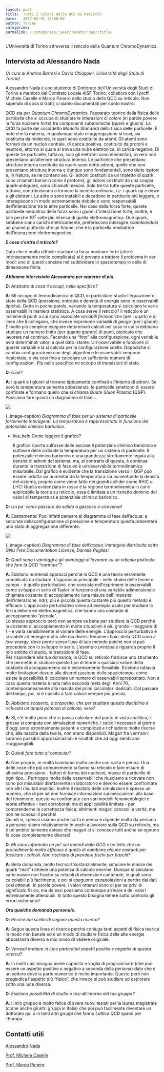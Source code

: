 ```yaml
---
layout: post
title:  Tutti i Colori della QCD su Reticolo
date:   2017-06-01 12:00:00
author: Torino
categories:  
permalink: /:categories/:year/:month/:day/:title/
---
```


L'Università di Torino attraversa il reticolo della Quantum ChromoDynamics.

## Intervista ad Alessandro Nada
_(A cura di Andrea Barresi e David Chiappini, Università degli Studi di Torino)_

Alessandro Nada è uno studente di Dottorato dell’Università degli Studi di Torino e membro del Comitato Locale AISF Torino; collabora con i proff. Michele Caselle e Marco Panero nello studio della QCD su reticolo. Non sapendo di cosa si tratti, ci siamo documentati per conto nostro. 

QCD sta per _Quantum ChromoDynamics_, l'apparato teorico della fisica delle particelle che si occupa di studiare le interazioni di _colore_ (in parole povere la forza nucleare forte) tra componenti subatomiche (quark e gluoni). La QCD fa parte del cosiddetto _Modello Standard_ della fisica delle particelle. È noto che la materia, in qualunque stato di aggregazione si trovi, sia costituita da molecole, le quali sono costituite da atomi. Gli atomi sono formati da un nucleo centrale, di carica positiva, costituito da protoni e neutroni, attorno al quale si trova una nube elettronica, di carica negativa. Di queste tre particelle, tuttavia, solo gli elettroni sono elementari, ovvero non presentano un’ulteriore struttura interna. Le particelle che presentano struttura interna costituita da quark sono dette adroni, quelle che non presentano struttura interna e dunque sono fondamentali, sono dette leptoni e, in Natura, se ne contano sei. Gli adroni costituiti da un tripletto di quark sono chiamati barioni (come il protone), gli adroni costituiti da una coppia quark-antiquark, sono chiamati mesoni. Solo tre tra tutte queste particelle, tuttavia, contribuiscono a formare la materia ordinaria, _i.e._ i quark up e down e gli elettroni. Le altre o sono instabili e decadono in particelle più leggere, o interagiscono in modo estremamente debole o sono responsabili dell’interazione tra le altre particelle. Nel caso della forza forte, queste particelle mediatrici della forza sono i gluoni.L’interazione forte, inoltre, è tale perché 10<sup>2</sup> volte più intensa di quella elettromagnetica. Due quark, sebbene siano carichi elettricamente, preferiscono interagire _scambiandosi_ un gluone piuttosto che un fotone, che è la particella mediatrice dell’interazione elettromagnetica.

**_E cosa c’entra il reticolo?_**

Dato che è molto difficile studiare la forza nucleare forte (che è intrinsecamente molto complicata) si è provato a trattare il problema in vari modi: uno di questi consiste nel suddividere lo spaziotempo in celle di dimensione finita. 

**_Abbiamo intervistato Alessandro per saperne di più._**

**D**: _Anzitutto di cosa ti occupi, nello specifico?_

**A**: Mi occupo di termodinamica in QCD, in particolare studio l'equazione di stato della QCD (pressione, entropia e densità di energia sono le osservabili tipiche). Detto in poche parole, variando la temperatura si calcolano le varie osservabili in maniera statistica. A cosa serve il reticolo? Il reticolo è un insieme di punti a cui sono associate _variabili fermioniche_ (per i quark) e di linee che li collegano, che invece esprimono _variabili di gauge_ (per i gluoni). È molto più semplice eseguire
determinati calcoli nel caso in cui si debbano studiare un numero finito (per quanto grande) di punti, piuttosto che lavorare nel continuo. Facendo una “foto” alla configurazione, ogni variabile avrà determinati valori a quel dato istante. Un'osservabile è funzione di queste variabili e la si calcola per la configurazione scelta. Dopodiché si cambia configurazione con degli algoritmi e le osservabili vengono ricalcolate, e via così fino a calcolare un sufficiente numero di configurazioni. Più nello specifico mi occupo di transizioni di stato.

**D**: _Cioè?_

**A**: I quark e i gluoni si trovano tipicamente confinati all'interno di adroni. Se però la temperatura aumenta abbastanza, le particelle smettono di essere confinate e formano quello che si chiama _Quark Gluon Plasma_ (QGP). Possiamo fare quindi un diagramma di fase...

<div class="row">
    <div class="col s12 m6 offset-m3">
         <img src="/sistemidiriferimento/img/17_06_01_QCD/fase_qgp.jpg"/>
    </div>
</div>

{:.image-caption}
*Diagramma di fase per un sistema di particelle fortemente interagenti. La temperatura è rappresentata in funzione del potenziale chimico barionico.*

<ul class="collapsible" data-collapsible="accordion">
    <li>
      <div class="collapsible-header"><i class="material-icons">live_help</i> Come leggere il grafico?</div>
      <div class="collapsible-body">
          <p>
          Il grafico riporta sull’asse delle ascisse il potenziale chimico barionico e sull’asse delle ordinate la temperatura per un sistema di particelle. Il potenziale chimico barionico è una grandezza strettamente legata alla densità di adroni del sistema, ma, al contrario di questa, è continua durante la transizione di fase ed è un’osservabile termodinamica misurabile. Dal grafico è evidente che la transizione verso il QGP può essere indotta sia aumentando la temperatura sia aumentando la densità del sistema, proprio come viene fatto nei grandi collider come RHIC o LHC! Quella evidenziata in rosso è la regione termodinamica in cui è applicabile la teoria su reticolo, essa è limitata a un ristretto dominio dei valori di temperatura e potenziale chimico barionico.
          </p>
      </div>
    </li>
</ul>

**D**: _Un po' come passare da solido a gassoso e viceversa!_

**A**: Esattamente! Puoi infatti pensare al diagramma di fase dell’acqua: a seconda dellaconfigurazione di pressione e temperatura questa presenterà uno stato di aggregazione differente.

<div class="row">
    <div class="col s12 m8 offset-m2">
         <img src="/sistemidiriferimento/img/17_06_01_QCD/fase_acqua.jpg"/>
    </div>
</div>

{:.image-caption}
*Diagramma di fase dell’acqua. Immagine distribuita sotto GNU Free Documentation License, Daniele Pugliesi.*

**D**: _Quali sono i vantaggi e gli svantaggi di lavorare su un reticolo piuttosto che fare la QCD “normale”?_

**A**: Esistono numerosi approcci perché la QCD è una teoria veramente complicata da studiare. L'approccio principale - nello studio delle teorie di campo - è quello perturbativo, che consiste nell'esprimere le osservabili come sviluppo in serie di Taylor in funzione di una variabile adimensionale chiamata costante di accoppiamento (una misura dell'intensità dell'interazione, ndr); più è piccola questa costante più questo metodo è efficace. L'approccio perturbativo viene ad esempio usato per studiare la forza debole ed elettromagnetica, che hanno una costante di accoppiamento “piccola”. <br>Lo stesso approccio però non sempre va bene per studiare la QCD perché la costante di accoppiamento in molte situazioni è più grande - maggiore di 1 - e varia sensibilmente al variare delle energie. L'approccio perturbativo è sì viabile ad energie molto alte ma diversi fenomeni tipici della QCD sono a _low-energy_, dove perde senso l’uso di tale metodo poiché non si può procedere con lo sviluppo in serie. L'esempio principale riguarda proprio il mio ambito di studio, le transizioni di fase. <br>Per rispondere alla tua domanda, la QCD su reticolo fornisce uno strumento che permette di studiare questo tipo di teorie a qualsiasi valore della costante di accoppiamento ed è estremamente flessibile. Esistono tuttavia molte limitazioni dovute alla discretizzazione dello spaziotempo, come esiste la possibilità di calcolare un numero di osservabili spropositato. Non a caso questa materia è nata nella seconda metà degli Anni 70, contemporaneamente alla nascita dei primi calcolatori dedicati. Col passare del tempo, poi, si è riuscito a fare calcoli sempre più precisi.

**D**: _Abbiamo scoperto, a proposito, che per studiare questa disciplina è richiesta un'ampia potenza di calcolo, vero?_

**A**: Sì, c'è molto poco che si possa calcolare dal punto di vista analitico, il grosso si computa con simulazioni numeriche. I calcoli necessari al giorno d'oggi sono estremamente pesanti e complicati e richiedono molte risorse che, alla nascita della teoria, non erano disponibili. Magari fra vent'anni saranno possibili approssimazioni e risultati che ad oggi sembrano irraggiungibili.

**D**: _Quindi fate tutto al computer?_

**A**: Non proprio, in realtà lavoriamo molto anche con carta e penna. Una delle cose che più comunemente si fanno su reticolo è fare misure di altissima precisione - fattori di forma dei nucleoni, masse di particelle di ogni tipo... Purtroppo molte delle osservabili che riusciamo a ricavare non sono poi misurabili direttamente in laboratorio e devono essere confrontate con altri risultati analitici. Inoltre il risultato delle simulazioni è spesso un numero, che di per sé non fornisce informazioni sui meccanismi alla base del fenomeno; questo va confrontato con vari modelli fenomenologici e teorie effettive - ben corroborati ma di applicabilità limitata - per comprenderne la correttezza fisica; altrimenti magari conosci la verità, ma non ne conosci il perché! <br>Quindi sì, spesso usiamo anche carta e penna e dipende molto da persona a persona: siamo relativamente in pochi a lavorare sulla QCD su reticolo, ma è un'ambito talmente esteso che magari ci si conosce tutti anche se ognuno fa cose completamente diverse!

**D**: _Mi sono informato un po' sui metodi della QCD e ho letto che un procedimento molto efficace è quello di cambiare alcune costanti per facilitare i calcoli. Non rischiate di prendere fischi per fiaschi?_

**A**: Bella domanda, molto tecnica! Sostanzialmente, simulare le masse dei quark “reali” richiede una potenza di calcolo enorme. Dunque si simulano varie masse non fisiche su reticoli di dimensioni contenute, le quali sono calcolabili più facilmente, e poi si eseguono estrapolazioni a partire dai dati così ottenuti. In parole povere, i valori ottenuti sono di per se privi di significato fisico, ma da essi possiamo comunque arrivare a dei valori estremamente attendibili. In tutto questo bisogna tenere sotto controllo gli errori sistematici!

**_Ora qualche domanda personale._**

**D**: _Perché hai scelto di seguire questa ricerca?_

**A**: Seguo questa linea di ricerca perché coniuga tanti aspetti di fisica teorica in modo non banale ed è un modo di studiare fisica delle alte energie abbastanza diverso e mio modo di vedere originale.

**D**: _Vorresti mettere in luce particolari aspetti positivi e negativi di questa ricerca?_

**A**: In molti casi bisogna avere capacità e voglia di programmare (che può essere un aspetto positivo o negativo a seconda della persona) dato che è un settore dove la parte numerica è molto importante. Questo però non pregiudica l'aspetto più “fisico”, che invece si può studiare ed esplorare sotto una luce diversa.

**D**: _Esistono possibilità di studio e tesi all’interno del tuo gruppo?_

**A**: Il mio gruppo è molto felice di avere nuovi tesisti per la laurea magistrale (come anche gli altri gruppi in Italia) che poi può facilmente diventare un dottorato qui o in tanti altri gruppi che fanno _Lattice_ QCD sparsi per l’Europa.

## Contatti utili

[Alessandro Nada](mailto:anada@to.infn.it)

[Prof. Michele Caselle](mailto:caselle@to.infn.it)

[Prof. Marco Panero](mailto:marco.panero@unito.it)
